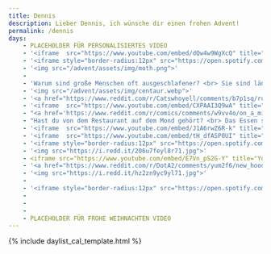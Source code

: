 ```yaml
---
title: Dennis
description: Lieber Dennis, ich wünsche dir einen frohen Advent!
permalink: /dennis
days:
	- PLACEHOLDER FÜR PERSONALISIERTES VIDEO
	- '<iframe  src="https://www.youtube.com/embed/dQw4w9WgXcQ" title="YouTube video player" frameborder="0" allow="accelerometer; clipboard-write; encrypted-media; gyroscope; picture-in-picture" allowfullscreen></iframe>'
	- '<iframe style="border-radius:12px" src="https://open.spotify.com/embed/track/7v1XOSPvXC9Tir8xWAmHGw?utm_source=generator" width="100%" height="380" frameBorder="0" allowfullscreen="" allow="autoplay; clipboard-write; encrypted-media; fullscreen; picture-in-picture" loading="lazy"></iframe>'
	- '<img src="/advent/assets/img/moth.png">'
	- 
	- 'Warum sind große Menschen oft ausgeschlafener? <br> Sie sind länger im Bett.'
	- '<img src="/advent/assets/img/centaur.webp">'
	- '<a href="https://www.reddit.com/r/Catswhoyell/comments/b7p1sq/rububububu/">Klick für Cutie</a>'
	- '<iframe  src="https://www.youtube.com/embed/CXPAAI3Q9wA" title="YouTube video player" frameborder="0" allow="accelerometer; autoplay; clipboard-write; encrypted-media; gyroscope; picture-in-picture" allowfullscreen></iframe>'
	- "<a href='https://www.reddit.com/r/comics/comments/w9vv4o/on_a_mission_oc/'>Klick für Emotionen</a>"
	- "Hast du von dem Restaurant auf dem Mond gehört? <br> Das Essen soll richtig gut sein aber das Restaurant hat keine Atmosphäre."
	- '<iframe  src="https://www.youtube.com/embed/J1A6rwZ6R-k" title="YouTube video player" frameborder="0" allow="accelerometer; autoplay; clipboard-write; encrypted-media; gyroscope; picture-in-picture" allowfullscreen></iframe>'
	- '<iframe  src="https://www.youtube.com/embed/tH_dfASP0UI" title="YouTube video player" frameborder="0" allow="accelerometer; autoplay; clipboard-write; encrypted-media; gyroscope; picture-in-picture" allowfullscreen></iframe>'
	- '<iframe style="border-radius:12px" src="https://open.spotify.com/embed/track/5ubvP9oKmxLUVq506fgLhk?utm_source=generator" width="100%" height="380" frameBorder="0" allowfullscreen="" allow="autoplay; clipboard-write; encrypted-media; fullscreen; picture-in-picture" loading="lazy"></iframe>'
	- '<img src="https://i.redd.it/206u7feyl8r71.jpg">'
	- <iframe src="https://www.youtube.com/embed/E7Vn_pS2G-Y" title="YouTube video player" frameborder="0" allow="accelerometer; autoplay; clipboard-write; encrypted-media; gyroscope; picture-in-picture" allowfullscreen></iframe>
	- '<a href="https://www.reddit.com/r/DotA2/comments/yum2f6/new_hoodwink_persona/">Another Reddit link</a>'
	- '<img src="https://i.redd.it/hz2zn9yc9yl71.jpg">'
	-
	- '<iframe style="border-radius:12px" src="https://open.spotify.com/embed/track/3vkQ5DAB1qQMYO4Mr9zJN6?utm_source=generator" width="100%" height="380" frameBorder="0" allowfullscreen="" allow="autoplay; clipboard-write; encrypted-media; fullscreen; picture-in-picture" loading="lazy"></iframe>'
	-
	-
	-
	- PLACEHOLDER FÜR FROHE WEIHNACHTEN VIDEO
---
```


{% include daylist_cal_template.html %}


